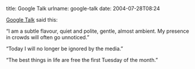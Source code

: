 title: Google Talk
urlname: google-talk
date: 2004-07-28T08:24

[Google Talk](http://douweosinga.com/projects/googletalk) said this:

&ldquo;I am a subtle flavour, quiet and polite, gentle, almost ambient. My presence in crowds will often go unnoticed.&rdquo;

&ldquo;Today I will no longer be ignored by the media.&rdquo;

&ldquo;The best things in life are free the first Tuesday of the month.&rdquo;